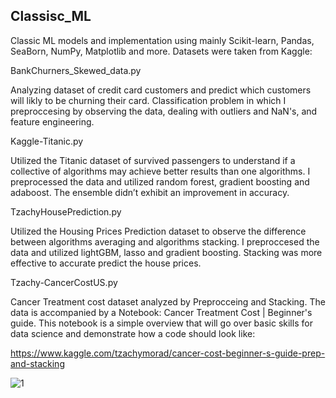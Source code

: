 
## Classisc_ML
Classic ML models and implementation using mainly Scikit-learn, Pandas, SeaBorn, NumPy, Matplotlib and more. 
Datasets were taken from Kaggle:

BankChurners_Skewed_data.py

Analyzing dataset of credit card customers and predict which customers will likly to be churning their card. Classification problem in which I preproccesing by observing the data, dealing with outliers and NaN's, and feature engineering. 

Kaggle-Titanic.py

Utilized the Titanic dataset of survived passengers to understand if a collective of algorithms may achieve better results than one algorithms. I preprocessed the data and utilized random forest, gradient boosting and adaboost. The ensemble didn’t exhibit an improvement in accuracy.

TzachyHousePrediction.py

Utilized the Housing Prices Prediction dataset to observe the difference between algorithms averaging and algorithms stacking. I preproccesed the data and utilized lightGBM, lasso and gradient boosting. Stacking was more effective to accurate predict the house prices.

Tzachy-CancerCostUS.py

Cancer Treatment cost dataset analyzed by Preprocceing and Stacking. The data is accompanied by a Notebook: Cancer Treatment Cost | Beginner's guide. This notebook is a simple overview that will go over basic skills for data science and demonstrate how a code should look like:

https://www.kaggle.com/tzachymorad/cancer-cost-beginner-s-guide-prep-and-stacking

![1](https://user-images.githubusercontent.com/73366841/117571014-6ee5ab00-b0d5-11eb-8b43-afa2dd17196d.jpg)



